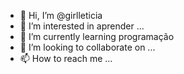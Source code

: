 - 👋 Hi, I’m @girlleticia
- 👀 I’m interested in  aprender  ... 
- 🌱 I’m currently learning  programação
- 💞️ I’m looking to collaborate on ...
- 📫 How to reach me ...

<!---
girlleticia/girlleticia is a ✨ special ✨ repository because its `README.md` (this file) appears on your GitHub profile.
You can click the Preview link to take a look at your changes.
--->
